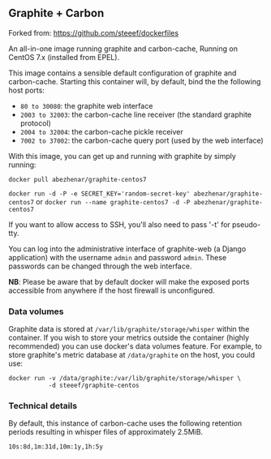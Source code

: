 ## Graphite + Carbon

Forked from: https://github.com/steeef/dockerfiles

An all-in-one image running graphite and carbon-cache, Running on CentOS 7.x
(installed from EPEL).

This image contains a sensible default configuration of graphite and
carbon-cache. Starting this container will, by default, bind the the following
host ports:

- `80 to 30080`: the graphite web interface
- `2003 to 32003`: the carbon-cache line receiver (the standard graphite protocol)
- `2004 to 32004`: the carbon-cache pickle receiver
- `7002 to 37002`: the carbon-cache query port (used by the web interface)

With this image, you can get up and running with graphite by simply running:

`docker pull abezhenar/graphite-centos7`
    
`docker run -d -P -e SECRET_KEY='random-secret-key' abezhenar/graphite-centos7`
    or
`docker run --name graphite-centos7 -d -P abezhenar/graphite-centos7`

If you want to allow access to SSH, you'll also need to pass '-t' for
pseudo-tty.

You can log into the administrative interface of graphite-web (a Django
application) with the username `admin` and password `admin`. These passwords can
be changed through the web interface.

**NB**: Please be aware that by default docker will make the exposed ports
accessible from anywhere if the host firewall is unconfigured.

### Data volumes

Graphite data is stored at `/var/lib/graphite/storage/whisper` within the
container. If you wish to store your metrics outside the container (highly
recommended) you can use docker's data volumes feature. For example, to store
graphite's metric database at `/data/graphite` on the host, you could use:

    docker run -v /data/graphite:/var/lib/graphite/storage/whisper \
               -d steeef/graphite-centos

### Technical details

By default, this instance of carbon-cache uses the following retention periods
resulting in whisper files of approximately 2.5MiB.

    10s:8d,1m:31d,10m:1y,1h:5y

